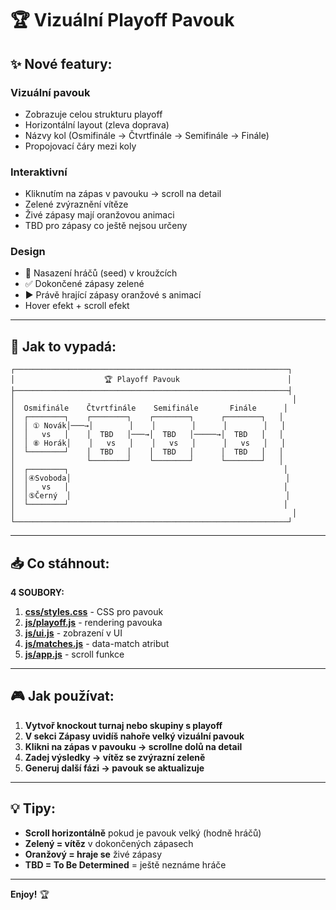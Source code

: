 # 🏆 Vizuální Playoff Pavouk

## ✨ Nové featury:

### **Vizuální pavouk**
- Zobrazuje celou strukturu playoff
- Horizontální layout (zleva doprava)
- Názvy kol (Osmifinále → Čtvrtfinále → Semifinále → Finále)
- Propojovací čáry mezi koly

### **Interaktivní**
- Kliknutím na zápas v pavouku → scroll na detail
- Zelené zvýraznění vítěze
- Živé zápasy mají oranžovou animaci
- TBD pro zápasy co ještě nejsou určeny

### **Design**
- 🎯 Nasazení hráčů (seed) v kroužcích
- ✅ Dokončené zápasy zelené
- ▶️ Právě hrající zápasy oranžové s animací
- Hover efekt + scroll efekt

---

## 🎯 Jak to vypadá:

```
┌─────────────────────────────────────────────────────────────┐
│                    🏆 Playoff Pavouk                        │
├─────────────────────────────────────────────────────────────┤
│                                                              │
│  Osmifinále    Čtvrtfinále    Semifinále       Finále      │
│  ┌────────┐    ┌────────┐    ┌────────┐      ┌────────┐   │
│  │ ① Novák│───→│        │    │        │      │        │   │
│  │   vs   │    │  TBD   │───→│  TBD   │─────→│  TBD   │   │
│  │ ⑧ Horák│    │   vs   │    │   vs   │      │   vs   │   │
│  └────────┘    │  TBD   │    │  TBD   │      │  TBD   │   │
│                └────────┘    └────────┘      └────────┘   │
│  ┌────────┐                                                │
│  │④Svoboda│                                                │
│  │   vs   │                                                │
│  │⑤Černý  │                                                │
│  └────────┘                                                │
│                                                              │
└─────────────────────────────────────────────────────────────┘
```

---

## 📥 Co stáhnout:

**4 SOUBORY:**

1. **[css/styles.css](computer:///mnt/user-data/outputs/css/styles.css)** - CSS pro pavouk
2. **[js/playoff.js](computer:///mnt/user-data/outputs/js/playoff.js)** - rendering pavouka
3. **[js/ui.js](computer:///mnt/user-data/outputs/js/ui.js)** - zobrazení v UI
4. **[js/matches.js](computer:///mnt/user-data/outputs/js/matches.js)** - data-match atribut
5. **[js/app.js](computer:///mnt/user-data/outputs/js/app.js)** - scroll funkce

---

## 🎮 Jak používat:

1. **Vytvoř knockout turnaj nebo skupiny s playoff**
2. **V sekci Zápasy uvidíš nahoře velký vizuální pavouk**
3. **Klikni na zápas v pavouku → scrollne dolů na detail**
4. **Zadej výsledky → vítěz se zvýrazní zeleně**
5. **Generuj další fázi → pavouk se aktualizuje**

---

## 💡 Tipy:

- **Scroll horizontálně** pokud je pavouk velký (hodně hráčů)
- **Zelený = vítěz** v dokončených zápasech
- **Oranžový = hraje se** živé zápasy
- **TBD = To Be Determined** = ještě neznáme hráče

---

**Enjoy!** 🏆
